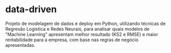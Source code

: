 # data-driven

Projeto de modelagem de dados e deploy em Python, utilizando técnicas de Regresão Logistica e Redes Neurais, para analisar quais modelos de "Machine Learning" apresentam melhor resultado (KS2 e RMSE) e maior rentabilidade para a empresa, com base nas regras de negócio apresentadas.